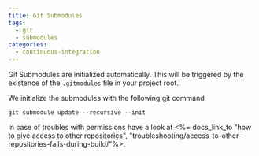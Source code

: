 ```yaml
---
title: Git Submodules
tags:
  - git
  - submodules
categories:
  - continuous-integration
---
```

Git Submodules are initialized automatically. This will be triggered by the existence of the `.gitmodules` file in your project root.

We initialize the submodules with the following git command

`git submodule update --recursive --init`

In case of troubles with permissions have a look at <%= docs_link_to "how to give access to other repositories", "troubleshooting/access-to-other-repositories-fails-during-build/"%>.
